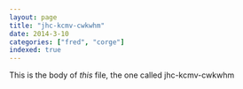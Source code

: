 ```yaml
---
layout: page
title: "jhc-kcmv-cwkwhm"
date: 2014-3-10
categories: ["fred", "corge"]
indexed: true
---
```

This is the body of _this_ file, the one called jhc-kcmv-cwkwhm
